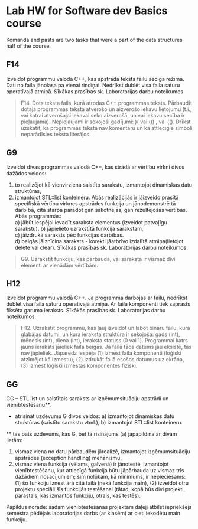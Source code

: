 # Lab HW for Software dev Basics course

Komanda and pasts are two tasks that were a part of the data structures half of the course.

## F14

Izveidot programmu valodā C++, kas apstrādā teksta failu secīgā režīmā.
Dati no faila jānolasa pa vienai rindiņai. Nedrīkst dublēt visa faila saturu operatīvajā atmiņā.
Sīkākas prasības sk. Laboratorijas darbu noteikumos.

>F14. Dots teksta fails, kurā atrodas C++ programmas teksts. Pārbaudīt dotajā programmas tekstā atverošo un aizverošo iekavu lietojumu (t.i., vai katrai atverošajai iekavai seko aizverošā, un vai iekavu secība ir pieļaujama). Nepieļaujami ir sekojoši gadījumi:  )(   vai  ()) , vai  ((). Drīkst uzskatīt, ka programmas tekstā nav komentāru un ka attiecīgie simboli neparādīsies teksta literāļos.


## G9 

Izveidot divas programmas valodā C++, kas strādā ar vērtību virkni divos dažādos veidos:
  1) to realizējot kā vienvirziena saistīto sarakstu, izmantojot dinamiskas datu struktūras,
  2) izmantojot STL::list konteineru.
Abās realizācijās ir jāizveido prasītā specifiskā vērtību virknes apstrādes funkcija un jānodemonstrē tā darbībā,
cita starpā parādot gan sākotnējās, gan rezultējošās vērtības.
Abās programmās:  
  a) jābūt iespējai ievadīt saraksta elementus (izveidot patvaļīgu sarakstu),
  b) jāpielieto uzrakstītā funkcija sarakstam,  
  c) jāizdrukā saraksts pēc funkcijas darbības.  
  d) beigās jāiznīcina saraksts - korekti jāatbrīvo izdalītā atmiņa(lietojot delete vai clear).
Sīkākas prasības sk. Laboratorijas darbu noteikumos.

>G9. Uzrakstīt funkciju, kas pārbauda, vai sarakstā ir  vismaz divi elementi ar vienādām vērtībām.


## H12

Izveidot programmu valodā C++.  Ja programma darbojas ar failu, nedrīkst dublēt visa faila saturu operatīvajā atmiņā.
Ar faila komponenti tiek saprasts fiksēta garuma ieraksts. Sīkākās prasības sk. Laboratorijas darbu noteikumos.

>H12. Uzrakstīt programmu, kas ļauj izveidot un labot bināru failu, kura glabājas datumi, un kura ieraksta struktūra ir sekojoša: gads (int), mēnesis (int), diena (int), ieraksta statuss (0 vai 1). Programmai katrs jauns ieraksts jāieliek faila beigās. Ja failā tāds datums jau eksistē, tas nav jāpieliek. Jāparedz iespēja (1) izmest faila komponenti (loģiski atzīmējot kā izmestu), (2) izdrukāt failā esošos datumus uz ekrāna, (3) izmest loģiski izmestas komponentes fiziski.


## GG

GG – STL list un saistītais saraksts ar izņēmumsituāciju apstrādi un vienībtestēšanu**.

* atrisināt uzdevumu G divos veidos:
  a) izmantojot dinamiskas datu struktūras (saistīto sarakstu vtml.),
  b) izmantojot STL::list konteineru.

** tas pats uzdevums, kas G, bet tā risinājums (a) jāpapildina ar divām lietām:
  1) vismaz viena no datu pārbaudēm jārealizē, izmantojot izņēmumsituāciju apstrādes (exception handling) mehānismu,
  2) vismaz viena funkcija (vēlams, galvenā) ir jānotestē, izmantojot vienībtestēšanu, kur attiecīgā funkcija būtu jāpārbauda uz vismaz trīs dažādiem nosacījumiem;
     šim nolūkam, kā minimums, ir nepieciešams:
     (1) šo funkciju iznest ārā citā failā (nekā funkcija main),
     (2) izveidot otru projektu speciāli šīs funkcijās testēšanai (tātad, kopā būs divi projekti, parastais, kas izmantos funkciju, otrais, kas testēs).

Papildus norāde: šādam vienībtestēšanas projektam daļēji atbilst iepriekšējā semestra pēdējais laboratorijas darbs (ar klasēm) ar cieti iekodētu main funkciju.